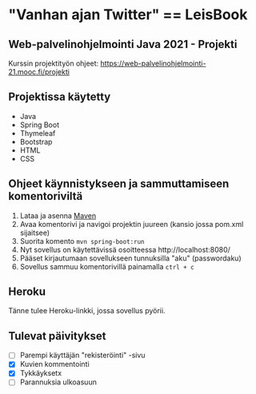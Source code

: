 # "Vanhan ajan Twitter" == LeisBook

## Web-palvelinohjelmointi Java 2021 - Projekti

Kurssin projektityön ohjeet: https://web-palvelinohjelmointi-21.mooc.fi/projekti

## Projektissa käytetty
- Java
- Spring Boot
- Thymeleaf
- Bootstrap
- HTML
- CSS

## Ohjeet käynnistykseen ja sammuttamiseen komentoriviltä
1. Lataa ja asenna [Maven](https://mkyong.com/maven/how-to-install-maven-in-windows/)
2. Avaa komentorivi ja navigoi projektin juureen (kansio jossa pom.xml sijaitsee)
3. Suorita komento  `mvn spring-boot:run`
4. Nyt sovellus on käytettävissä osoitteessa http://localhost:8080/
5. Pääset kirjautumaan sovellukseen tunnuksilla "aku" (passwordaku)
6. Sovellus sammuu komentorivillä painamalla `ctrl + c`


## Heroku
Tänne tulee Heroku-linkki, jossa sovellus pyörii.

## Tulevat päivitykset
- [ ] Parempi käyttäjän "rekisteröinti" -sivu
- [x] Kuvien kommentointi
- [x] Tykkäyksetx
- [ ] Parannuksia ulkoasuun
